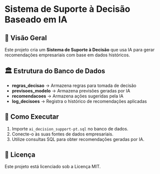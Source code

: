 # Sistema de Suporte à Decisão Baseado em IA

## 📌 Visão Geral
Este projeto cria um **Sistema de Suporte à Decisão** que usa IA para gerar recomendações empresariais com base em dados históricos.

## 🏛 Estrutura do Banco de Dados
- **regras_decisao** → Armazena regras para tomada de decisão  
- **previsoes_modelo** → Armazena previsões geradas por IA  
- **recomendacoes** → Armazena ações sugeridas pela IA  
- **log_decisoes** → Registra o histórico de recomendações aplicadas  

## 📂 Como Executar
1. Importe `ai_decision_support-pt.sql` no banco de dados.
2. Conecte-o às suas fontes de dados empresariais.
3. Utilize consultas SQL para obter recomendações geradas por IA.

## 📜 Licença
Este projeto está licenciado sob a Licença MIT.
